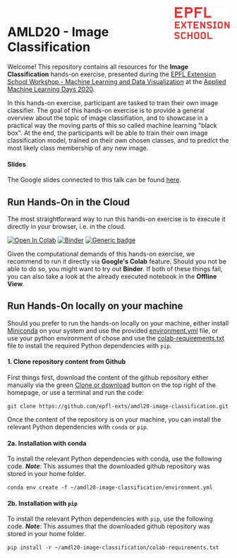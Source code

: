 <img src="static/EXTS_Logo.png" width="125px" align="right">

# AMLD20 - Image Classification

Welcome! This repository contains all resources for the **Image Classification** hands-on exercise, presented during the [EPFL Extension School Workshop - Machine Learning and Data Visualization](https://appliedmldays.org/workshops/epfl-extension-school-workshop-machine-learning-and-data-visualization) at the [Applied Machine Learning Days 2020](https://appliedmldays.org/).

In this hands-on exercise, participant are tasked to train their own image classifier. The goal of this hands-on exercise is to provide a general overview about the topic of image classifiation, and to showcase in a practical way the moving parts of this so called machine learning "black box". At the end, the participants will be able to train their own image classification model, trained on their own chosen classes, and to predict the most likely class membership of any new image.

#### Slides

The Google slides connected to this talk can be found [here](https://docs.google.com/presentation/d/1Jg9rO_3dXwKzJyDOr2ley8Is5oWKE6D_aJJlJrpw0mw).

## Run Hands-On in the Cloud

The most straightforward way to run this hands-on exercise is to execute it directly in your browser, i.e. in the cloud.

[![Open In Colab](https://colab.research.google.com/assets/colab-badge.svg)](https://colab.research.google.com/github/epfl-exts/amld20-image-classification/blob/master/AMLD20_image_classification.ipynb) [![Binder](https://mybinder.org/badge_logo.svg)](https://mybinder.org/v2/gh/epfl-exts/amdl20-image-classification/master?filepath=AMLD20_image_classification.ipynb)
[![Generic badge](https://img.shields.io/badge/Offline_View-Open-Blue.svg)](https://nbviewer.jupyter.org/github/epfl-exts/amdl20-image-classification/blob/master/static/AMLD20_image_classification.ipynb)

Given the computational demands of this hands-on exercise, we recommend to run it directly via **Google's Colab** feature. Should you not be able to do so, you might want to try out **Binder**. If both of these things fail, you can also take a look at the already executed notebook in the **Offline View**.

## Run Hands-On locally on your machine

Should you prefer to run the hands-on locally on your machine, either install [Miniconda](https://docs.conda.io/en/latest/miniconda.html) on your system and use the provided [environment.yml](https://github.com/epfl-exts/amdl20-image-classification/blob/master/environment.yml) file, or use your python environment of chose and use the [colab-requirements.txt](https://github.com/epfl-exts/amdl20-image-classification/blob/master/colab-requirements.txt) file to install the required Python dependencies with `pip`.

#### 1. Clone repository content from Github

First things first, download the content of the github repository either manually via the green [Clone or download](https://github.com/epfl-exts/amdl20-image-classification/) button on the top right of the homepage, or use a terminal and run the code:

```
git clone https://github.com/epfl-exts/amdl20-image-classification.git
```

Once the content of the repository is on your machine, you can install the relevant Python dependencies with `conda` or `pip`.

#### 2a. Installation with conda

To install the relevant Python dependencies with conda, use the following code. ***Note***: This assumes that the downloaded github repository was stored in your home folder.

```
conda env create -f ~/amdl20-image-classification/environment.yml
```

#### 2b. Installation with `pip`

To install the relevant Python dependencies with `pip`, use the following code. ***Note***: This assumes that the downloaded github repository was stored in your home folder.

```
pip install -r ~/amdl20-image-classification/colab-requirements.txt
```

